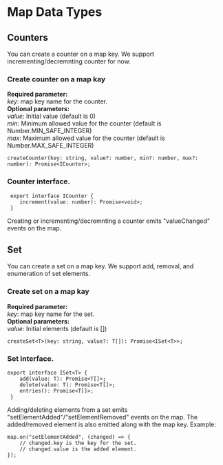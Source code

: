 # Map Data Types

## Counters
You can create a counter on a map key. We support incrementing/decremnting counter for now.
### Create counter on a map kay
**Required parameter:**<br/>
*key*: map key name for the counter.<br/>
**Optional parameters:**<br/>
*value*: Initial value (default is 0)<br/>
*min*: Minimum allowed value for the counter (default is Number.MIN_SAFE_INTEGER)<br/>
*max*: Maximum allowed value for the counter (default is Number.MAX_SAFE_INTEGER)
```
createCounter(key: string, value?: number, min?: number, max?: number): Promise<ICounter>;
```
### Counter interface.
```
 export interface ICounter {
    increment(value: number): Promise<void>;
 }
```
Creating or incrementing/decremnting a counter emits "valueChanged" events on the map.


## Set
You can create a set on a map key. We support add, removal, and enumeration of set elements.
### Create set on a map kay
**Required parameter:**<br/>
*key*: map key name for the set.<br/>
**Optional parameters:**<br/>
*value*: Initial elements (default is [])<br/>
```
createSet<T>(key: string, value?: T[]): Promise<ISet<T>>;
```
### Set interface.
```
export interface ISet<T> {
    add(value: T): Promise<T[]>;
    delete(value: T): Promise<T[]>;
    entries(): Promise<T[]>;
 }
```
Adding/deleting elements from a set emits "setElementAdded"/"setElementRemoved" events on the map. The added/removed element is also emitted along with the map key. Example:
```
map.on("setElementAdded", (changed) => {
    // changed.key is the key for the set.
    // changed.value is the added element.
});
```